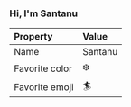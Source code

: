 ### Hi, I'm Santanu

| Property | Value |
|:---------------|:-----------------|
| Name | Santanu |
| Favorite color | :snowflake: |
| Favorite emoji | :surfer: |
